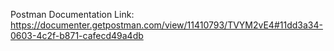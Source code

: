 Postman Documentation Link: https://documenter.getpostman.com/view/11410793/TVYM2vE4#11dd3a34-0603-4c2f-b871-cafecd49a4db
